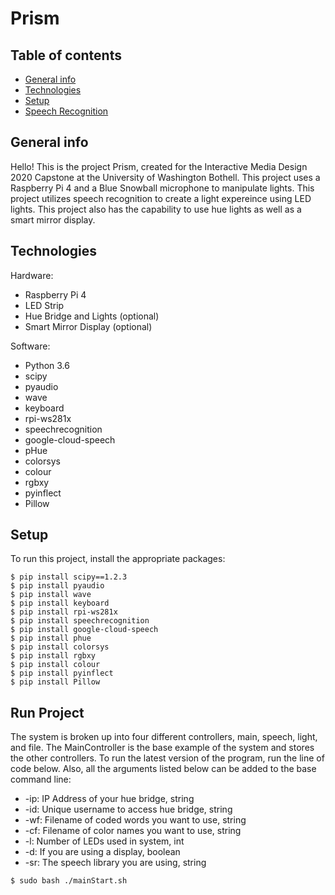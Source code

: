 # Prism
## Table of contents
* [General info](#general-info)
* [Technologies](#technologies)
* [Setup](#setup)
* [Speech Recognition](#speech-recognition)

## General info
Hello! This is the project Prism, created for the Interactive Media Design 2020 Capstone at the University of Washington Bothell. This project uses a Raspberry Pi 4 and a Blue Snowball microphone to manipulate lights. This project utilizes speech recognition to create a light expereince using LED lights. This project also has the capability to use hue lights as well as a smart mirror display.
	
## Technologies
Hardware:
* Raspberry Pi 4
* LED Strip
* Hue Bridge and Lights (optional)
* Smart Mirror Display (optional)

Software:
* Python 3.6
* scipy
* pyaudio
* wave
* keyboard
* rpi-ws281x
* speechrecognition
* google-cloud-speech
* pHue
* colorsys
* colour
* rgbxy
* pyinflect
* Pillow
	
## Setup
To run this project, install the appropriate packages:
```
$ pip install scipy==1.2.3
$ pip install pyaudio
$ pip install wave
$ pip install keyboard
$ pip install rpi-ws281x
$ pip install speechrecognition
$ pip install google-cloud-speech
$ pip install phue
$ pip install colorsys
$ pip install rgbxy
$ pip install colour
$ pip install pyinflect
$ pip install Pillow
```

## Run Project
The system is broken up into four different controllers, main, speech, light, and file. The MainController is the base example of the system and stores the other controllers. To run the latest version of the program, run the line of code below. Also, all the arguments listed below can be added to the base command line:
* -ip: IP Address of your hue bridge, string
* -id: Unique username to access hue bridge, string
* -wf: Filename of coded words you want to use, string
* -cf: Filename of color names you want to use, string
* -l: Number of LEDs used in system, int
* -d: If you are using a display, boolean
* -sr: The speech library you are using, string
```
$ sudo bash ./mainStart.sh
```
